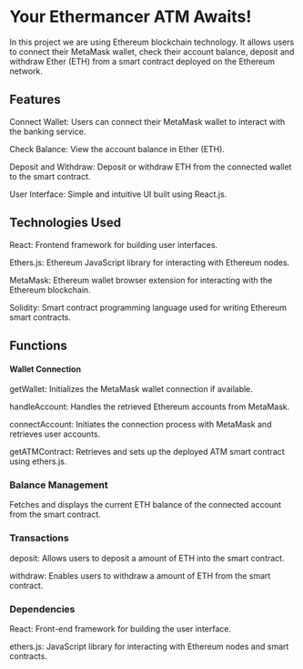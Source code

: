 # Your Ethermancer ATM Awaits!
In this project we are using Ethereum blockchain technology. It allows users to connect their MetaMask wallet, check their account balance, deposit and withdraw Ether (ETH) from a smart contract deployed on the Ethereum network.

## Features
Connect Wallet: Users can connect their MetaMask wallet to interact with the banking service.

Check Balance: View the account balance in Ether (ETH).

Deposit and Withdraw: Deposit or withdraw ETH from the connected wallet to the smart contract.

User Interface: Simple and intuitive UI built using React.js.

## Technologies Used
React: Frontend framework for building user interfaces.

Ethers.js: Ethereum JavaScript library for interacting with Ethereum nodes.

MetaMask: Ethereum wallet browser extension for interacting with the Ethereum blockchain.

Solidity: Smart contract programming language used for writing Ethereum smart contracts.

## Functions
#### Wallet Connection
getWallet: Initializes the MetaMask wallet connection if available.

handleAccount: Handles the retrieved Ethereum accounts from MetaMask.

connectAccount: Initiates the connection process with MetaMask and retrieves user accounts.

getATMContract: Retrieves and sets up the deployed ATM smart contract using ethers.js.

### Balance Management
Fetches and displays the current ETH balance of the connected account from the smart contract.

### Transactions
deposit: Allows users to deposit a amount of ETH into the smart contract.

withdraw: Enables users to withdraw a amount of ETH from the smart contract.

### Dependencies
React: Front-end framework for building the user interface.

ethers.js: JavaScript library for interacting with Ethereum nodes and smart contracts.
